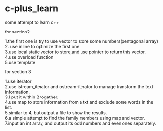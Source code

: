 # c-plus_learn
some attempt to learn c++


for section2

1.the first one is try to use vector to store some  numbers(pentagonal array)   
2. use inline to optimize the first one   
3.use local static vector to store,and use pointer to return this vector.   
4.use overload function     
5.use template    


for section 3

1.use iterator  
2.use istream_iterator and ostream-iterator to manage transform the text information.   
3.I put it within 2 together.   
4.use map to store information from a txt and exclude some words in the list.   
5.similar to 4, but output a file to show the results.    
6.a simple attempt to find the family members using map and vector.   
7.input an int array, and output its odd numbers and even ones separately.    
